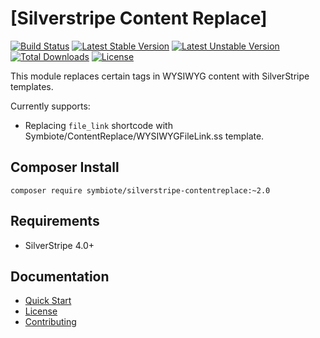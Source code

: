 # [Silverstripe Content Replace]

[![Build Status](https://api.travis-ci.org/symbiote/silverstripe-contentreplace.svg?branch=master)](https://travis-ci.org/symbiote/silverstripe-contentreplace)
[![Latest Stable Version](https://poser.pugx.org/symbiote/silverstripe-contentreplace/version.svg)](https://github.com/symbiote/silverstripe-contentreplace/releases)
[![Latest Unstable Version](https://poser.pugx.org/symbiote/silverstripe-contentreplace/v/unstable.svg)](https://packagist.org/packages/symbiote/silverstripe-contentreplace)
[![Total Downloads](https://poser.pugx.org/symbiote/silverstripe-contentreplace/downloads.svg)](https://packagist.org/packages/symbiote/silverstripe-contentreplace)
[![License](https://poser.pugx.org/symbiote/silverstripe-contentreplace/license.svg)](https://github.com/symbiote/silverstripe-contentreplace/blob/master/LICENSE.md)

This module replaces certain tags in WYSIWYG content with SilverStripe templates.

Currently supports:

* Replacing `file_link` shortcode with Symbiote/ContentReplace/WYSIWYGFileLink.ss template.

## Composer Install

```
composer require symbiote/silverstripe-contentreplace:~2.0
```

## Requirements

* SilverStripe 4.0+

## Documentation

* [Quick Start](docs/en/quick-start.md)
* [License](LICENSE.md)
* [Contributing](CONTRIBUTING.md)